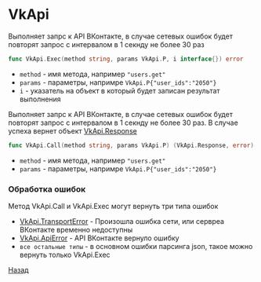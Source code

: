 # VkApi

Выполняет запрс к API ВКонтакте, в случае сетевых ошибок будет повторят запрос с интервалом в 1 секнду не более 30 раз

```go
func VkApi.Exec(method string, params VkApi.P, i interface{}) error
```

- ```method``` - имя метода, например ```"users.get"```
- ```params``` - параметры, напримре ```VkApi.P{"user_ids":"2050"}```
- ```i``` - указатель на объект в который будет записан результат выполнения

Выполняет запрс к API ВКонтакте, в случае сетевых ошибок будет повторят запрос с интервалом в 1 секнду не более 30 раз.
В случае успеха вернет объект [VkApi.Response](VkApi.Response.md)

```go
func VkApi.Call(method string, params VkApi.P) (VkApi.Response, error)
```

- ```method``` - имя метода, например ```"users.get"```
- ```params``` - параметры, напримре ```VkApi.P{"user_ids":"2050"}```


### Обработка ошибок

Метод VkApi.Call и VkApi.Exec могут вернуть три типа ошибок

- [VkApi.TransportError](VkApi.TransportError.md) - Произошла ошибка сети, или сервреа ВКонтакте временно недоступны 
- [VkApi.ApiError](VkApi.ApiError.md) - API ВКонтакте вернуло ошибку
- ```все остальные типы``` - в основном ошибки парсинга json, такое можно вернуть только VkApi.Exec

[Назад](../README.md)